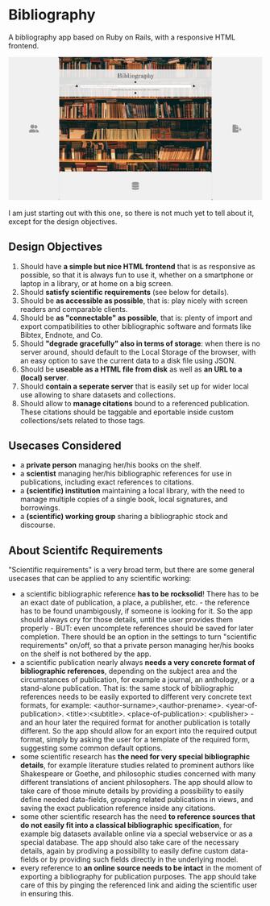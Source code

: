 # Bibliography
A bibliography app based on Ruby on Rails, with a responsive HTML frontend.

<img src="./images/screenshot_small.png">

I am just starting out with this one, so there is not much yet to tell about it, except for the design objectives.

## Design Objectives
1. Should have **a simple but nice HTML frontend** that is as responsive as possible, so that it is always fun to use it, whether on a smartphone or laptop in a library, or at home on a big screen.
2. Should **satisfy scientific requirements** (see below for details).
3. Should be **as accessible as possible**, that is: play nicely with screen readers and comparable clients.
4. Should be **as "connectable" as possible**, that is: plenty of import and export compatibilities to other bibliographic software and formats like Bibtex, Endnote, and Co.
5. Should **"degrade gracefully" also in terms of storage**: when there is no server around, should default to the Local Storage of the browser, with an easy option to save the current data to a disk file using JSON.
6. Should be **useable as a HTML file from disk** as well as **an URL to a (local) server**.
7. Should **contain a seperate server** that is easily set up for wider local use allowing to share datasets and collections.
8. Should allow to **manage citations** bound to a referenced publication. These citations should be taggable and eportable inside custom collections/sets related to those tags.

## Usecases Considered
- a **private person** managing her/his books on the shelf.
- a **scientist** managing her/his bibliographic references for use in publications, including exact references to citations.
- a **(scientific) institution** maintaining a local library, with the need to manage multiple copies of a single book, local signatures, and borrowings.
- a **(scientific) working group** sharing a bibliographic stock and discourse.

## About Scientifc Requirements
"Scientific requirements" is a very broad term, but there are some general usecases that can be applied to any scientific working:

- a scientific bibliographic reference **has to be rocksolid**! There has to be an exact date of publication, a place, a publisher, etc. - the reference has to be found unambigously, if someone is looking for it. So the app should always cry for those details, until the user provides them properly - BUT: even uncomplete references should be saved for later completion. There should be an option in the settings to turn "scientific requirements" on/off, so that a private person managing her/his books on the shelf is not bothered by the app.
- a scientific publication nearly always **needs a very concrete format of bibliographic references**, depending on the subject area and the circumstances of publication, for example a journal, an anthology, or a stand-alone publication. That is: the same stock of bibliographic references needs to be easily exported to different very concrete text formats, for example: &lt;author-surname&gt;,&lt;author-prename&gt;. &lt;year-of-publication&gt;. &lt;title&gt;:&lt;subtitle&gt;. &lt;place-of-publication&gt;: &lt;publisher&gt; - and an hour later the required format for another publication is totally different. So the app should allow for an export into the required output format, simply by asking the user for a template of the required form, suggesting some common default options.
- some scientific research has **the need for very special bibliographic details**, for example literature studies related to prominent authors like Shakespeare or Goethe, and philosophic studies concerned with many different translations of ancient philosophers. The app should allow to take care of those minute details by providing a possibility to easily define needed data-fields, grouping related publications in views, and saving the exact publication reference inside any citations.
- some other scientific research has the need **to reference sources that do not easily fit into a classical bibliographic specification**, for example big datasets available online via a special webservice or as a special database. The app should also take care of the necessary details, again by prodiving a possibility to easily define custom data-fields or by providing such fields directly in the underlying model.
- every reference to **an online source needs to be intact** in the moment of exporting a bibliography for publication purposes. The app should take care of this by pinging the referenced link and aiding the scientific user in ensuring this. 

